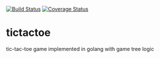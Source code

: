 [![Build Status](https://travis-ci.org/philipf/tictactoe.svg?branch=master)](https://travis-ci.org/philipf/tictactoe)
[![Coverage Status](https://coveralls.io/repos/github/philipf/tictactoe/badge.svg?branch=master)](https://coveralls.io/github/philipf/tictactoe?branch=master)

# tictactoe
tic-tac-toe game implemented in golang with game tree logic
